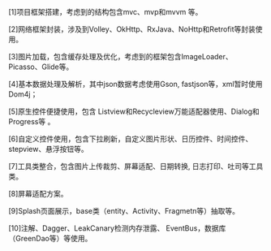 
[1]项目框架搭建，考虑到的结构包含mvc、mvp和mvvm 等。

[2]网络框架封装，涉及到Volley、OkHttp、RxJava、NoHttp和Retrofit等封装使用。

[3]图片加载，包含缓存处理及优化，考虑到的框架包含ImageLoader、Picasso、Glide等。

[4]基本数据处理及解析，其中json数据考虑使用Gson, fastjson等，xml暂时使用Dom4j；

[5]原生控件便捷使用，包含 Listview和Recycleview万能适配器使用、Dialog和Progress等 。

[6]自定义控件使用，包含下拉刷新，自定义图片形状、日历控件、时间控件、stepview、悬浮按钮等。

[7]工具类整合，包含图片上传裁剪、屏幕适配、日期转换, 日志打印、吐司等工具类。

[8]屏幕适配方案。

[9]Splash页面展示，base类（entity、Activity、Fragmetn等）抽取等。

[10]注解、Dagger、LeakCanary检测内存泄露、 EventBus，数据库（GreenDao等）等使用。
